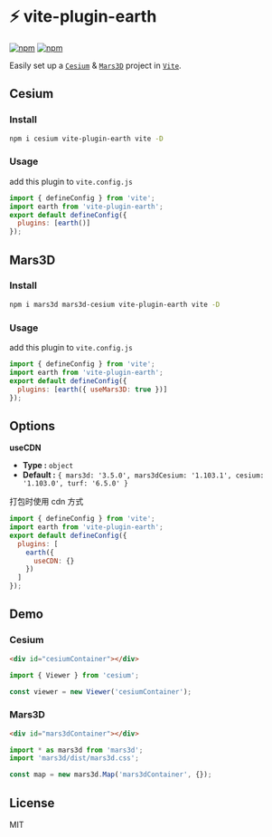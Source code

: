 # ⚡ vite-plugin-earth

[![npm](https://img.shields.io/npm/v/vite-plugin-earth.svg)](https://www.npmjs.com/package/vite-plugin-earth)
[![npm](https://img.shields.io/npm/dt/vite-plugin-earth)](https://www.npmjs.com/package/vite-plugin-earth)

Easily set up a [`Cesium`] & [`Mars3D`] project in [`Vite`].

[`cesium`]: https://cesium.com/platform/cesiumjs/
[`vite`]: https://vitejs.dev/
[`Mars3D`]: http://mars3d.cn/

## Cesium

### Install

```bash
npm i cesium vite-plugin-earth vite -D
```

### Usage

add this plugin to `vite.config.js`

```js
import { defineConfig } from 'vite';
import earth from 'vite-plugin-earth';
export default defineConfig({
  plugins: [earth()]
});
```

## Mars3D

### Install

```bash
npm i mars3d mars3d-cesium vite-plugin-earth vite -D
```

### Usage

add this plugin to `vite.config.js`

```js
import { defineConfig } from 'vite';
import earth from 'vite-plugin-earth';
export default defineConfig({
  plugins: [earth({ useMars3D: true })]
});
```

## Options

**useCDN**

- **Type :** `object`
- **Default :** `{ mars3d: '3.5.0', mars3dCesium: '1.103.1', cesium: '1.103.0', turf: '6.5.0' }`

打包时使用 cdn 方式

```js
import { defineConfig } from 'vite';
import earth from 'vite-plugin-earth';
export default defineConfig({
  plugins: [
    earth({
      useCDN: {}
    })
  ]
});
```

## Demo

### Cesium

```html
<div id="cesiumContainer"></div>
```

```js
import { Viewer } from 'cesium';

const viewer = new Viewer('cesiumContainer');
```

### Mars3D

```html
<div id="mars3dContainer"></div>
```

```js
import * as mars3d from 'mars3d';
import 'mars3d/dist/mars3d.css';

const map = new mars3d.Map('mars3dContainer', {});
```

## License

MIT
